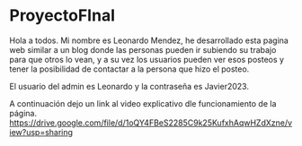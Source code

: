 # ProyectoFInal

Hola a todos. Mi nombre es Leonardo Mendez, he desarrollado esta pagina web similar a un blog donde las personas pueden ir subiendo su trabajo para que otros lo vean,
y a su vez los usuarios pueden ver esos posteos y tener la posibilidad de contactar a la persona que hizo el posteo. 

El usuario del admin es Leonardo y la contraseña es Javier2023.

A continuación dejo un link al video explicativo dle funcionamiento de la página. 
https://drive.google.com/file/d/1oQY4FBeS2285C9k25KufxhAqwHZdXzne/view?usp=sharing
